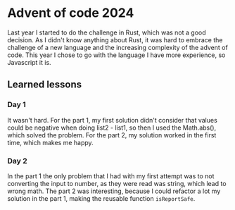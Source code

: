 # Advent of code 2024

Last year I started to do the challenge in Rust, which was not a good decision. As I didn't know anything about Rust, it was hard to embrace the challenge of a new language and the increasing complexity of the advent of code. This year I chose to go with the language I have more experience, so Javascript it is.

## Learned lessons

### Day 1

It wasn't hard. For the part 1, my first solution didn't consider that values could be negative when doing list2 - list1, so then I used the Math.abs(), which solved the problem. For the part 2, my solution worked in the first time, which makes me happy.

### Day 2

In the part 1 the only problem that I had with my first attempt was to not converting the input to number, as they were read was string, which lead to wrong math. The part 2 was interesting, because I could refactor a lot my solution in the part 1, making the reusable function `isReportSafe`.
